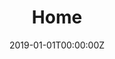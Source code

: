 ---
title: "Home"  # Add a page title.
summary: "Blog von Andrej Friesen"  # Add a page description.
date: "2019-01-01T00:00:00Z"  # Add today's date.
type: "widget_page"  # Page type is a Widget Page
---